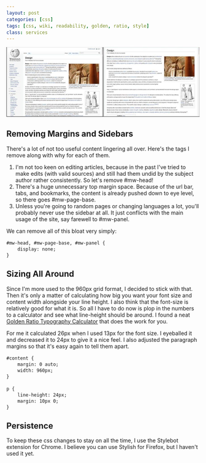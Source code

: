 ```yaml
---
layout: post
categories: [css]
tags: [css, wiki, readability, golden, ratio, style]
class: services
---
```


![Wikipedia](/images/wikipedia-compare-css.jpg)

## Removing Margins and Sidebars

There's a lot of not too useful content lingering all over. Here's the tags I remove along with why for each of them.

1. I'm not too keen on editing articles, because in the past I've tried to make edits (with valid sources) and still had them undid by the subject author rather consistently. So let's remove #mw-head!
2. There's a huge unnecessary top margin space. Because of the url bar, tabs, and bookmarks, the content is already pushed down to eye level, so there goes #mw-page-base.
3. Unless you're going to random pages or changing languages a lot, you'll probably never use the sidebar at all. It just conflicts with the main usage of the site, say farewell to #mw-panel.

We can remove all of this bloat very simply:

    #mw-head, #mw-page-base, #mw-panel {
        display: none;
    }

## Sizing All Around

Since I'm more used to the 960px grid format, I decided to stick with that. Then it's only a matter of calculating how big you want your font size and content width alongside your line height. I also think that the font-size is relatively good for what it is. So all I have to do now is plop in the numbers to a calculator and see what line-height should be around. I found a neat [Golden Ratio Typography Calculator](http://www.pearsonified.com/typography/) that does the work for you.

For me it calculated 26px when I used 13px for the font size. I eyeballed it and decreased it to 24px to give it a nice feel. I also adjusted the paragraph margins so that it's easy again to tell them apart.

    #content {
        margin: 0 auto;
        width: 960px;
    }

    p {
        line-height: 24px;
        margin: 10px 0;
    }

## Persistence

To keep these css changes to stay on all the time, I use the Stylebot extension for Chrome. I believe you can use Stylish for Firefox, but I haven't used it yet.
